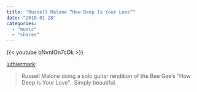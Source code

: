 ```yaml
---
title: "Russell Malone “How Deep Is Your Love”"
date: "2010-01-28"
categories:
  - "music"
  - "shares"
---
```


{{< youtube bNvntOn7cOk >}}

[luthiermark](http://luthiermark.tumblr.com/post/335973164/russell-malone-via-guitarfestival-russell):

> Russell Malone doing a solo guitar rendition of the Bee Gee’s “How Deep Is Your Love”.  Simply beautiful.
